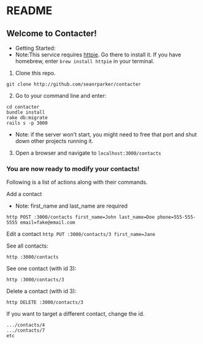 # README

## Welcome to Contacter!

- Getting Started: 
- Note:This service requires [httpie](https://httpie.org/doc). Go there to install it. If you have homebrew, enter `brew install httpie` in your terminal.

1. Clone this repo.

`
git clone http://github.com/seanrparker/contacter
`

2. Go to your command line and enter: 
```
cd contacter
bundle install
rake db:migrate
rails s -p 3000
```
- Note: if the server won't start, you might need to free that port and shut down other projects running it.

3. Open a browser and navigate to `localhost:3000/contacts`

### You are now ready to modify your contacts!

Following is a list of actions along with their commands.

Add a contact 
- Note: first_name and last_name are required

`
http POST :3000/contacts first_name=John last_name=Doe phone=555-555-5555 email=fake@email.com
`

Edit a contact
`
http PUT :3000/contacts/3 first_name=Jane
`

See all contacts:

`
http :3000/contacts
`

See one contact (with id 3):

`
http :3000/contacts/3
`

Delete a contact (with id 3):

`
http DELETE :3000/contacts/3
`

If you want to target a different contact, change the id.

``` 
.../contacts/4
.../contacts/7
etc
```